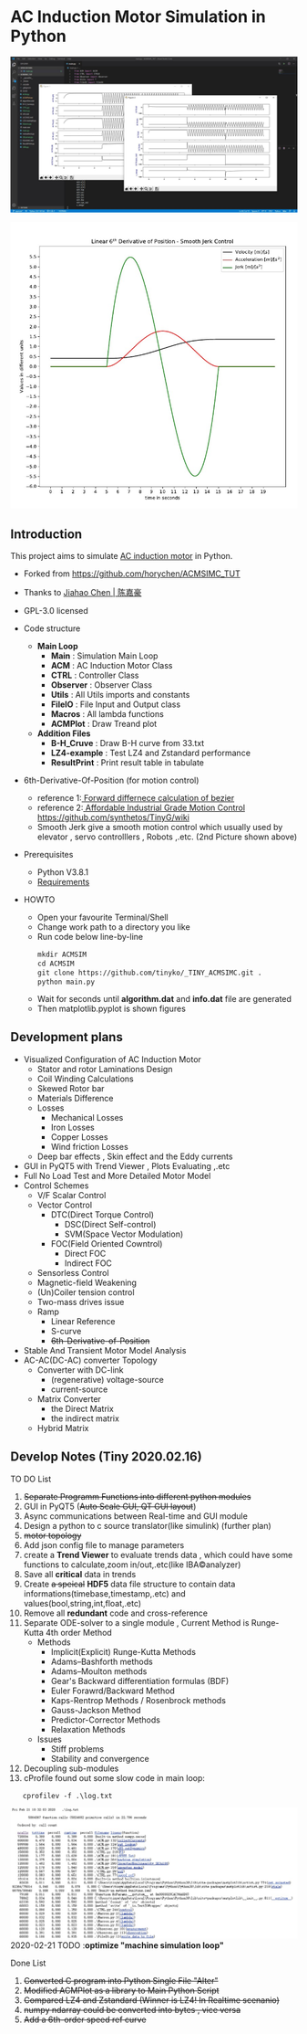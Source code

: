# AC Induction Motor Simulation in Python
![Screenshot](./Screenshot/SeparateModules.jpg "Screenshot in vscode")

![Screenshot](./Screenshot/6th-Spd-Ref.jpg "6th-Order Speed Reference")

## Introduction
This project aims to simulate <a href="https://en.wikipedia.org/wiki/Induction_motor">AC induction motor</a> in Python.

* Forked from https://github.com/horychen/ACMSIMC_TUT

* Thanks to <a href="https://horychen.github.io/about/">Jiahao Chen | 陈嘉豪</a>

* GPL-3.0 licensed

* Code structure
   * **Main Loop**
      * **Main** : Simulation Main Loop
      * **ACM** : AC Induction Motor Class
      * **CTRL** : Controller Class
      * **Observer** : Observer Class
      * **Utils** : All Utils imports and constants
      * **FileIO** : File Input and Output class
      * **Macros** : All lambda functions
      * **ACMPlot** : Draw Treand plot
   * **Addition Files**
      * **B-H_Cruve** : Draw B-H curve from 33.txt
      * **LZ4-example** : Test LZ4 and Zstandard performance
      * **ResultPrint** : Print result table in tabulate

* 6th-Derivative-Of-Position (for motion control)
   * reference 1:<a href="https://www.drdobbs.com/forward-difference-calculation-of-bezier/184403417"> Forward differnece 
   calculation of bezier </a>
   * reference 2:<a href="https://github.com/synthetos/TinyG/blob/master/firmware/tinyg/plan_exec.c"> Affordable Industrial Grade Motion Control https://github.com/synthetos/TinyG/wiki </a>
   * Smooth Jerk give a smooth motion control which usually used by elevator 
   , servo controlllers , Robots ,.etc. (2nd Picture shown above)

* Prerequisites
   * Python V3.8.1
   * <a href="./requirements">Requirements</a>

* HOWTO
   * Open your favourite Terminal/Shell 
   * Change work path to a directory you like
   * Run code below line-by-line
      ```Shell
      mkdir ACMSIM
      cd ACMSIM
      git clone https://github.com/tinyko/_TINY_ACMSIMC.git .
      python main.py
      ```
   *  Wait for seconds until **algorithm.dat** and **info.dat** file are generated
   *  Then matplotlib.pyplot is shown figures

## Development plans

* Visualized Configuration of AC Induction Motor
   * Stator and rotor Laminations Design
   * Coil Winding Calculations
   * Skewed Rotor bar
   * Materials Difference
   * Losses
      * Mechanical Losses
      * Iron Losses 
      * Copper Losses 
      * Wind friction Losses
   * Deep bar effects , Skin effect and the Eddy currents
* GUI in PyQT5 with Trend Viewer , Plots Evaluating ,.etc 
* Full No Load Test and More Detailed Motor Model
* Control Schemes
   * V/F Scalar Control
   * Vector Control
      * DTC(Direct Torque Control)
         * DSC(Direct Self-control)
         * SVM(Space Vector Modulation)
      * FOC(Field Oriented Cowntrol)
         * Direct FOC
         * Indirect FOC
   * Sensorless Control
   * Magnetic-field Weakening
   * (Un)Coiler tension control 
   * Two-mass drives issue 
   * Ramp
      * Linear Reference
      * S-curve
      * ~~6th-Derivative-of-Position~~
* Stable And Transient Motor Model Analysis
* AC-AC(DC-AC) converter Topology
   * Converter with DC-link
      * (regenerative) voltage-source
      * current-source
   * Matrix Converter
      * the Direct Matrix
      * the indirect matrix
   * Hybrid Matrix

## Develop Notes (Tiny 2020.02.16)
TO DO List
1) ~~Separate Programm Functions into different python modules~~
2) GUI in PyQT5 (~~Auto Scale GUI, QT GUI layout~~)
3) Async communications between Real-time and GUI module
4) Design a python to c source translator(like simulink) (further plan)
5) ~~motor topology~~
6) Add json config file to manage parameters
7) create a **Trend Viewer** to evaluate trends data , which could have some functions to calculate,zoom in/out,.etc(like IBA©analyzer)
8) Save all **critical** data in trends
9) Create ~~a speical~~ **HDF5** data file structure to contain data informations(timebase,timestamp,.etc) and values(bool,string,int,float,.etc)
10) Remove all **redundant** code and cross-reference
11) Separate ODE-solver to a single module , Current Method is Runge-Kutta 4th order Method
      * Methods
         * Implicit(Explicit) Runge-Kutta Methods
         * Adams–Bashforth methods
         * Adams–Moulton methods
         * Gear's Backward differentiation formulas (BDF)
         * Euler Forawrd/Backward Method
         * Kaps-Rentrop Methods / Rosenbrock methods
         * Gauss-Jackson Method
         * Predictor-Corrector Methods
         * Relaxation Methods
      * Issues
         * Stiff problems
         * Stability and convergence
12) Decoupling sub-modules
13) cProfile found out some slow code in main loop:
   ```Shell
      cprofilev -f .\log.txt
   ```
![Screenshot](./Screenshot/cProfile.jpg "cProfile main.py")
   2020-02-21 TODO :**optimize "machine simulation loop"**

Done List
1) ~~Converted C program into Python Single File "Alter"~~
2) ~~Modified ACMPlot as a library to Main Python Script~~
3) ~~Compared LZ4 and Zstandard (Winner is LZ4! In Realtime scenanio)~~
4) ~~numpy ndarray could be converted into bytes , vice versa~~
6) ~~Add a 6th-order speed ref curve~~
